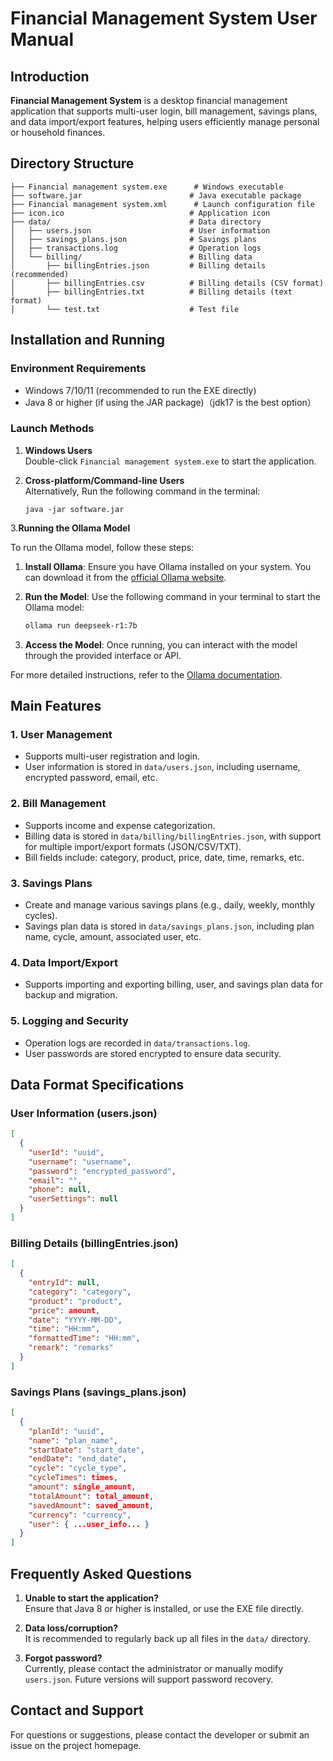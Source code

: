 # Financial Management System User Manual

## Introduction

**Financial Management System** is a desktop financial management application that supports multi-user login, bill management, savings plans, and data import/export features, helping users efficiently manage personal or household finances.

## Directory Structure

```
├── Financial management system.exe      # Windows executable
├── software.jar                        # Java executable package
├── Financial management system.xml      # Launch configuration file
├── icon.ico                            # Application icon
├── data/                               # Data directory
│   ├── users.json                      # User information
│   ├── savings_plans.json              # Savings plans
│   ├── transactions.log                # Operation logs
│   └── billing/                        # Billing data
│       ├── billingEntries.json         # Billing details (recommended)
│       ├── billingEntries.csv          # Billing details (CSV format)
│       ├── billingEntries.txt          # Billing details (text format)
│       └── test.txt                    # Test file
```

## Installation and Running

### Environment Requirements

- Windows 7/10/11 (recommended to run the EXE directly)
- Java 8 or higher (if using the JAR package)（jdk17 is the best option）

### Launch Methods

1. **Windows Users**  
   Double-click `Financial management system.exe` to start the application.

2. **Cross-platform/Command-line Users**  
   Alternatively, Run the following command in the terminal:
   ```
   java -jar software.jar
   ```
3.**Running the Ollama Model**

To run the Ollama model, follow these steps:

1. **Install Ollama**: Ensure you have Ollama installed on your system. You can download it from the [official Ollama website](https://ollama.ai/).

2. **Run the Model**: Use the following command in your terminal to start the Ollama model:
   ```bash
   ollama run deepseek-r1:7b
   ```

3. **Access the Model**: Once running, you can interact with the model through the provided interface or API.

For more detailed instructions, refer to the [Ollama documentation](https://ollama.ai/docs).

## Main Features

### 1. User Management

- Supports multi-user registration and login.
- User information is stored in `data/users.json`, including username, encrypted password, email, etc.

### 2. Bill Management

- Supports income and expense categorization.
- Billing data is stored in `data/billing/billingEntries.json`, with support for multiple import/export formats (JSON/CSV/TXT).
- Bill fields include: category, product, price, date, time, remarks, etc.

### 3. Savings Plans

- Create and manage various savings plans (e.g., daily, weekly, monthly cycles).
- Savings plan data is stored in `data/savings_plans.json`, including plan name, cycle, amount, associated user, etc.

### 4. Data Import/Export

- Supports importing and exporting billing, user, and savings plan data for backup and migration.

### 5. Logging and Security

- Operation logs are recorded in `data/transactions.log`.
- User passwords are stored encrypted to ensure data security.

## Data Format Specifications

### User Information (users.json)

```json
[
  {
    "userId": "uuid",
    "username": "username",
    "password": "encrypted_password",
    "email": "",
    "phone": null,
    "userSettings": null
  }
]
```

### Billing Details (billingEntries.json)

```json
[
  {
    "entryId": null,
    "category": "category",
    "product": "product",
    "price": amount,
    "date": "YYYY-MM-DD",
    "time": "HH:mm",
    "formattedTime": "HH:mm",
    "remark": "remarks"
  }
]
```

### Savings Plans (savings_plans.json)

```json
[
  {
    "planId": "uuid",
    "name": "plan_name",
    "startDate": "start_date",
    "endDate": "end_date",
    "cycle": "cycle_type",
    "cycleTimes": times,
    "amount": single_amount,
    "totalAmount": total_amount,
    "savedAmount": saved_amount,
    "currency": "currency",
    "user": { ...user_info... }
  }
]
```

## Frequently Asked Questions

1. **Unable to start the application?**  
   Ensure that Java 8 or higher is installed, or use the EXE file directly.

2. **Data loss/corruption?**  
   It is recommended to regularly back up all files in the `data/` directory.

3. **Forgot password?**  
   Currently, please contact the administrator or manually modify `users.json`. Future versions will support password recovery.

## Contact and Support

For questions or suggestions, please contact the developer or submit an issue on the project homepage.
